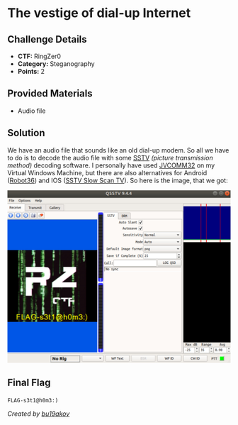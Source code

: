 # The vestige of dial-up Internet

## Challenge Details 

- **CTF:** RingZer0
- **Category:** Steganography
- **Points:** 2

## Provided Materials

- Audio file

## Solution

We have an audio file that sounds like an old dial-up modem. So all we have to do is to decode the audio file with some [SSTV](https://en.wikipedia.org/wiki/Slow-scan_television) *(picture transmission method)* decoding software. I personally have used [JVCOMM32](http://www.jvcomm.de/dlframee.html) on my Virtual Windows Machine, but there are also alternatives for Android ([Robot36](https://play.google.com/store/apps/details?id=xdsopl.robot36)) and IOS ([SSTV Slow Scan TV](https://apps.apple.com/us/app/sstv-slow-scan-tv/id387910013)). So here is the image, that we got:

![Image](./solution.jpg)

## Final Flag

`FLAG-s3t1@h0m3:)`

*Created by [bu19akov](https://github.com/bu19akov)*

